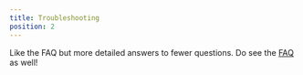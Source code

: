 ```yaml
---
title: Troubleshooting
position: 2
---
```

Like the FAQ but more detailed answers to fewer questions. Do see the [FAQ](/docs/faq) as well!